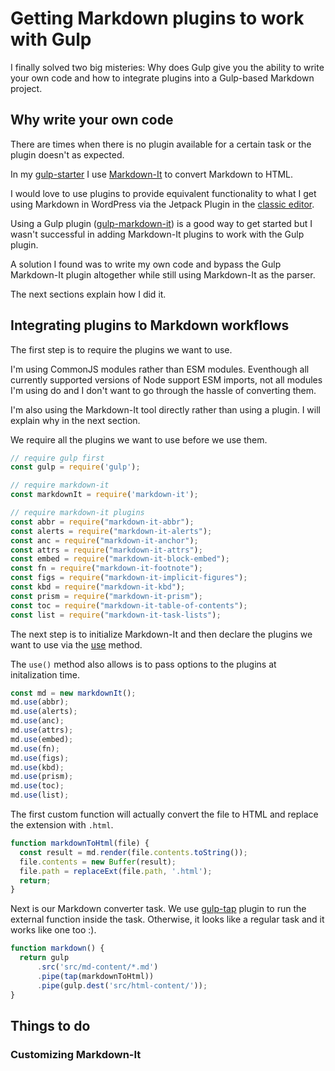 # Getting Markdown plugins to work with Gulp

I finally solved two big misteries: Why does Gulp give you the ability to write your own code and how to integrate plugins into a Gulp-based Markdown project.

## Why write your own code

There are times when there is no plugin available for a certain task or the plugin doesn't as expected.

In my [gulp-starter](https://github.com/caraya/gulp-starter-2021) I use [Markdown-It](https://github.com/markdown-it/markdown-it) to convert Markdown to HTML.

I would love to use plugins to provide equivalent functionality to what I get using Markdown in WordPress via the Jetpack Plugin in the [classic editor](https://wordpress.com/support/markdown-quick-reference/).

Using a Gulp plugin ([gulp-markdown-it](https://www.npmjs.com/package/gulp-markdown-it)) is a good way to get started but I wasn't successful in adding Markdown-It plugins to work with the Gulp plugin.

A solution I found was to write my own code and bypass the Gulp Markdown-It plugin altogether while still using Markdown-It as the parser.

The next sections explain how I did it.

## Integrating plugins to Markdown workflows

The first step is to require the plugins we want to use.

I'm using CommonJS modules rather than ESM modules. Eventhough all currently supported versions of Node support ESM imports, not all modules I'm using do and I don't want to go through the hassle of converting them.

I'm also using the Markdown-It tool directly rather than using a plugin. I will explain why in the next section.

We require all the plugins we want to use before we use them.

```js
// require gulp first
const gulp = require('gulp');

// require markdown-it
const markdownIt = require('markdown-it');

// require markdown-it plugins
const abbr = require("markdown-it-abbr");
const alerts = require("markdown-it-alerts");
const anc = require("markdown-it-anchor");
const attrs = require("markdown-it-attrs");
const embed = require("markdown-it-block-embed");
const fn = require("markdown-it-footnote");
const figs = require("markdown-it-implicit-figures");
const kbd = require("markdown-it-kbd");
const prism = require("markdown-it-prism");
const toc = require("markdown-it-table-of-contents");
const list = require("markdown-it-task-lists");
```

The next step is to initialize Markdown-It and then declare the plugins we want to use via the [use](https://markdown-it.github.io/markdown-it/#MarkdownIt.use) method.

The `use()` method also allows is to pass options to the plugins at initalization time.

```js
const md = new markdownIt();
md.use(abbr);
md.use(alerts);
md.use(anc);
md.use(attrs);
md.use(embed);
md.use(fn);
md.use(figs);
md.use(kbd);
md.use(prism);
md.use(toc);
md.use(list);
```

The first custom function will actually convert the file to HTML and replace the extension with `.html`.

```js
function markdownToHtml(file) {
  const result = md.render(file.contents.toString());
  file.contents = new Buffer(result);
  file.path = replaceExt(file.path, '.html');
  return;
}
```

Next is our Markdown converter task. We use [gulp-tap](https://www.npmjs.com/package/gulp-tap) plugin to run the external function inside the task. Otherwise, it looks like a regular task and it works like one too :).

```js
function markdown() {
  return gulp
      .src('src/md-content/*.md')
      .pipe(tap(markdownToHtml))
      .pipe(gulp.dest('src/html-content/'));
}
```

## Things to do

### Customizing Markdown-It
